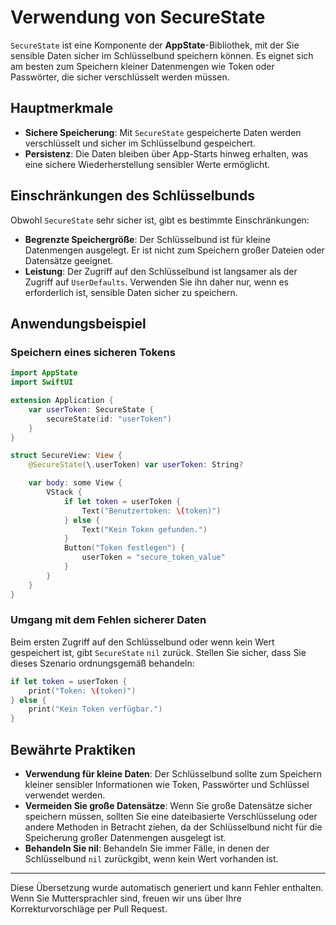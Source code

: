# Verwendung von SecureState

`SecureState` ist eine Komponente der **AppState**-Bibliothek, mit der Sie sensible Daten sicher im Schlüsselbund speichern können. Es eignet sich am besten zum Speichern kleiner Datenmengen wie Token oder Passwörter, die sicher verschlüsselt werden müssen.

## Hauptmerkmale

- **Sichere Speicherung**: Mit `SecureState` gespeicherte Daten werden verschlüsselt und sicher im Schlüsselbund gespeichert.
- **Persistenz**: Die Daten bleiben über App-Starts hinweg erhalten, was eine sichere Wiederherstellung sensibler Werte ermöglicht.

## Einschränkungen des Schlüsselbunds

Obwohl `SecureState` sehr sicher ist, gibt es bestimmte Einschränkungen:

- **Begrenzte Speichergröße**: Der Schlüsselbund ist für kleine Datenmengen ausgelegt. Er ist nicht zum Speichern großer Dateien oder Datensätze geeignet.
- **Leistung**: Der Zugriff auf den Schlüsselbund ist langsamer als der Zugriff auf `UserDefaults`. Verwenden Sie ihn daher nur, wenn es erforderlich ist, sensible Daten sicher zu speichern.

## Anwendungsbeispiel

### Speichern eines sicheren Tokens

```swift
import AppState
import SwiftUI

extension Application {
    var userToken: SecureState {
        secureState(id: "userToken")
    }
}

struct SecureView: View {
    @SecureState(\.userToken) var userToken: String?

    var body: some View {
        VStack {
            if let token = userToken {
                Text("Benutzertoken: \(token)")
            } else {
                Text("Kein Token gefunden.")
            }
            Button("Token festlegen") {
                userToken = "secure_token_value"
            }
        }
    }
}
```

### Umgang mit dem Fehlen sicherer Daten

Beim ersten Zugriff auf den Schlüsselbund oder wenn kein Wert gespeichert ist, gibt `SecureState` `nil` zurück. Stellen Sie sicher, dass Sie dieses Szenario ordnungsgemäß behandeln:

```swift
if let token = userToken {
    print("Token: \(token)")
} else {
    print("Kein Token verfügbar.")
}
```

## Bewährte Praktiken

- **Verwendung für kleine Daten**: Der Schlüsselbund sollte zum Speichern kleiner sensibler Informationen wie Token, Passwörter und Schlüssel verwendet werden.
- **Vermeiden Sie große Datensätze**: Wenn Sie große Datensätze sicher speichern müssen, sollten Sie eine dateibasierte Verschlüsselung oder andere Methoden in Betracht ziehen, da der Schlüsselbund nicht für die Speicherung großer Datenmengen ausgelegt ist.
- **Behandeln Sie nil**: Behandeln Sie immer Fälle, in denen der Schlüsselbund `nil` zurückgibt, wenn kein Wert vorhanden ist.

---
Diese Übersetzung wurde automatisch generiert und kann Fehler enthalten. Wenn Sie Muttersprachler sind, freuen wir uns über Ihre Korrekturvorschläge per Pull Request.
